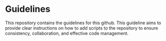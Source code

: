 # Guidelines
This repository contains the guidelines for this github.  This guideline aims to provide clear instructions on how to add scripts to the repository to ensure consistency, collaboration, and effective code management.
